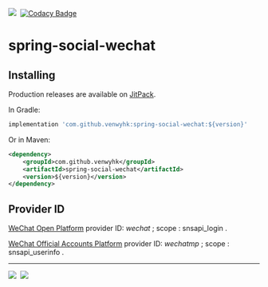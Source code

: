 [![](https://jitpack.io/v/venwyhk/spring-social-wechat.svg)](https://jitpack.io/#venwyhk/spring-social-wechat)&nbsp;&nbsp;[![Codacy Badge](https://api.codacy.com/project/badge/Grade/7ee8408664564445a19cda91ad00fa12)](https://www.codacy.com/app/larry7696/spring-social-wechat?utm_source=github.com&amp;utm_medium=referral&amp;utm_content=venwyhk/spring-social-wechat&amp;utm_campaign=Badge_Grade)

# spring-social-wechat #

## Installing ##

Production releases are available on [JitPack](https://jitpack.io/).

In Gradle:

```groovy
implementation 'com.github.venwyhk:spring-social-wechat:${version}'
```

Or in Maven:

```xml
<dependency>
    <groupId>com.github.venwyhk</groupId>
    <artifactId>spring-social-wechat</artifactId>
    <version>${version}</version>
</dependency>
```

## Provider ID ##

[WeChat Open Platform](https://open.weixin.qq.com/) provider ID: *wechat* ; scope : snsapi_login .

[WeChat Official Accounts Platform](https://mp.weixin.qq.com/) provider ID: *wechatmp* ; scope : snsapi_userinfo .

***

[![](https://i.creativecommons.org/l/by-nc-sa/4.0/88x31.png)](https://creativecommons.org/licenses/by-nc-sa/4.0/)&nbsp;&nbsp;[![](https://www.gnu.org/graphics/agplv3-88x31.png)](https://www.gnu.org/licenses/agpl-3.0.en.html)&nbsp;&nbsp;
